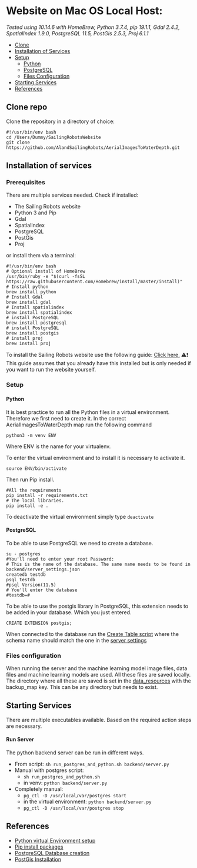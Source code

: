 # Website on Mac OS Local Host:
_Tested using 10.14.6 with HomeBrew, Python 3.7.4, pip 19.1.1, Gdal 2.4.2, SpatialIndex 1.9.0,  PostgreSQL 11.5, PostGis 2.5.3, Proj 6.1.1_

* [Clone](INSTALL_MAC_OS.md#Clone-repo)
* [Installation of Services](INSTALL_MAC_OS.md#Installation-of-services)
* [Setup](INSTALL_MAC_OS.md#Setup)
    * [Python](INSTALL_MAC_OS.md#Python)
    * [PostgreSQL](INSTALL_MAC_OS.md#PostgreSQL)
    * [Files Configuration](INSTALL_MAC_OS.md#Files-configuration)
* [Starting Services](INSTALL_MAC_OS.md#Starting-services)
* [References](INSTALL_MAC_OS.md#References)

## Clone repo
Clone the repository in a directory of choice:
```shell script
#!/usr/bin/env bash
cd /Users/Dummy/SailingRobotsWebsite
git clone https://github.com/AlandSailingRobots/AerialImagesToWaterDepth.git
```

## Installation of services

### Prerequisites
There are multiple services needed.
Check if installed:
* The Sailing Robots website
* Python 3 and Pip
* Gdal
* SpatialIndex
* PostgreSQL
* PostGis
* Proj

or install them via a terminal:

```shell script
#!/usr/bin/env bash
# Optional install of HomeBrew
/usr/bin/ruby -e "$(curl -fsSL https://raw.githubusercontent.com/Homebrew/install/master/install)"
# Install python
brew install python
# Install Gdal
brew install gdal
# Install spatialindex
brew install spatialindex
# install PostgreSQL
brew install postgresql
# install PostgreSQL
brew install postgis
# install proj
brew install proj
```
To install the Sailing Robots website use the following guide: [Click here.](https://github.com/AlandSailingRobots/SailingRobotsWebsite/blob/feature/AerialImagesToWaterDepth/INSTALL_MAC_OS.md) 
:warning::exclamation: This guide assumes that you already have this installed but is only needed if you want to run the website yourself.

### Setup
#### Python
It is best practice to run all the Python files in a virtual environment.
Therefore we first need to create it. In the correct AerialImagesToWaterDepth map run the following command
```shell script
python3 -m venv ENV
```
Where ENV is the name for your virtualenv.

To enter the virtual environment and to install it is necessary to activate it.
```shell script
source ENV/bin/activate
``` 
Then run Pip install.
```shell script
#All the requirements
pip install -r requirements.txt
# The local libraries.
pip install -e .
```
To deactivate the virtual environment simply type `deactivate`

#### PostgreSQL 
To be able to use PostgreSQL we need to create a database.
```shell script
su - postgres
#You'll need to enter your root Password:
# This is the name of the database. The same name needs to be found in backend/server_settings.json
createdb testdb
psql testdb
#psql Version(11.5)
# You'll enter the database
#testdb=#
```
To be able to use the postgis library in PostgreSQL, this extension needs to be added in your database. Which you just entered.
```postgresql
CREATE EXTENSION postgis;
```
When connected to the database run the [Create Table script](SQL/create_table.sql) where the schema name should match the one in the [server settings](resources/server_settings.json)

### Files configuration

When running the server and the machine learning model image files, data files and machine learning models are used.
All these files are saved locally. The directory where all these are saved is set in the [data_resources](data_resources/data_settings.json) with the backup_map key. This can be  any directory but needs to exist.

## Starting Services

There are multiple executables available.
Based on the required action steps are necessary.

#### Run Server
The python backend server can be run in different ways.

* From script: `sh run_postgres_and_python.sh backend/server.py`
* Manual with postgres script: 
    * `sh run_postgres_and_python.sh`
    * in venv: `python backend/server.py`
* Completely manual:
    * `pg_ctl -D /usr/local/var/postgres start`
    * in the virtual environment: `python backend/server.py`
    * `pg_ctl -D /usr/local/var/postgres stop`

## References

* [Python virtual Environment setup](https://docs.python.org/3/library/venv.html)
* [Pip install packages](https://packaging.python.org/tutorials/installing-packages/)
* [PostgreSQL Database creation](https://www.tutorialspoint.com/postgresql/postgresql_create_database.htm)
* [PostGis Installation](https://postgis.net/install/)